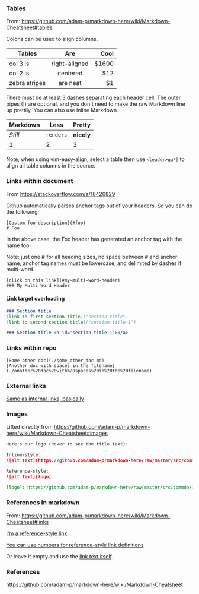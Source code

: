 
### Tables
From: https://github.com/adam-p/markdown-here/wiki/Markdown-Cheatsheet#tables

Colons can be used to align columns.

| Tables        | Are           | Cool  |
| ------------- |:-------------:| -----:|
| col 3 is      | right-aligned | $1600 |
| col 2 is      | centered      |   $12 |
| zebra stripes | are neat      |    $1 |

There must be at least 3 dashes separating each header cell.
The outer pipes (|) are optional, and you don't need to make the
raw Markdown line up prettily. You can also use inline Markdown.

Markdown | Less | Pretty
--- | --- | ---
*Still* | `renders` | **nicely**
1 | 2 | 3

Note, when using vim-easy-align, select a table then use `<leader>ga*|` to align all table columns
in the source.

### Links within document

From https://stackoverflow.com/a/16426829

Github automatically parses anchor tags out of your headers. So you can do the following:

```no-highlight
[Custom foo description](#foo)
# Foo
```

In the above case, the Foo header has generated an anchor tag with the name foo

Note: just one # for all heading sizes, no space between # and anchor name, anchor tag names must
be lowercase, and delimited by dashes if multi-word.

```no-highlight
[click on this link](#my-multi-word-header)
### My Multi Word Header
```

#### Link target overloading

```md
### Section title
[link to first section title]("section-title")
[link to second section title]("section-title-1")

### Section title <a id='section-title-1'></a>
```

### Links within repo
```no-highlight
[Some other doc](./some_other_doc.md)
[Another doc with spaces in the filename](./another%20doc%20with%20spaces%20in%20the%20filename)
```

### External links
[Same as internal links, basically](https://github.com/adam-p/markdown-here/wiki/Markdown-Cheatsheet#links)

### Images
Lifted directly from https://github.com/adam-p/markdown-here/wiki/Markdown-Cheatsheet#images

```md
Here's our logo (hover to see the title text):

Inline-style:
![alt text](https://github.com/adam-p/markdown-here/raw/master/src/common/images/icon48.png "Logo Title Text 1")

Reference-style:
![alt text][logo]

[logo]: https://github.com/adam-p/markdown-here/raw/master/src/common/images/icon48.png "Logo Title Text 2"
```

### References in markdown

From: https://github.com/adam-p/markdown-here/wiki/Markdown-Cheatsheet#links

[I'm a reference-style link][Arbitrary case-insensitive reference text]

[You can use numbers for reference-style link definitions][1]

Or leave it empty and use the [link text itself].

[arbitrary case-insensitive reference text]: https://www.mozilla.org
[1]: http://slashdot.org
[link text itself]: http://www.reddit.com

### References

https://github.com/adam-p/markdown-here/wiki/Markdown-Cheatsheet
